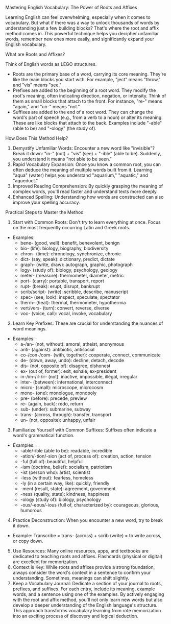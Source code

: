 

Mastering English Vocabulary: The Power of Roots and Affixes

Learning English can feel overwhelming, especially when it comes to vocabulary. But what if there was a way to unlock thousands of words by understanding just a few building blocks? That's where the root and affix method comes in. This powerful technique helps you decipher unfamiliar words, remember new ones more easily, and significantly expand your English vocabulary.

What are Roots and Affixes?

Think of English words as LEGO structures.
- Roots are the primary base of a word, carrying its core meaning. They're like the main blocks you start with. For example, "ject" means "throw," and "vis" means "see."
- Prefixes are added to the beginning of a root word. They modify the root's meaning, often indicating direction, negation, or intensity. Think of them as small blocks that attach to the front. For instance, "re-" means "again," and "un-" means "not."
- Suffixes are added to the end of a root word. They can change the word's part of speech (e.g., from a verb to a noun) or alter its meaning. These are like blocks that attach to the back. Examples include "-able" (able to be) and "-ology" (the study of).

How Does This Method Help?

1. Demystify Unfamiliar Words: Encounter a new word like "invisible"? Break it down: "in-" (not) + "vis" (see) + "-ible" (able to be). Suddenly, you understand it means "not able to be seen."
2. Rapid Vocabulary Expansion: Once you know a common root, you can often deduce the meaning of multiple words built from it. Learning "aqua" (water) helps you understand "aquarium," "aquatic," and "aqueduct."
3. Improved Reading Comprehension: By quickly grasping the meaning of complex words, you'll read faster and understand texts more deeply.
4. Enhanced Spelling: Understanding how words are constructed can also improve your spelling accuracy.

Practical Steps to Master the Method

1. Start with Common Roots: Don't try to learn everything at once. Focus on the most frequently occurring Latin and Greek roots.
  - Examples:
    - bene- (good, well): benefit, benevolent, benign
    - bio- (life): biology, biography, biodiversity
    - chron- (time): chronology, synchronize, chronic
    - dict- (say, speak): dictionary, predict, dictate
    - graph- (write, draw): autograph, graphic, photograph
    - logy- (study of): biology, psychology, geology
    - meter- (measure): thermometer, diameter, metric
    - port- (carry): portable, transport, report
    - rupt- (break): erupt, disrupt, bankrupt
    - scrib/script- (write): scribble, describe, manuscript
    - spec- (see, look): inspect, speculate, spectator
    - therm- (heat): thermal, thermometer, hypothermia
    - vert/vers- (turn): convert, reverse, diverse
    - voc- (voice, call): vocal, invoke, vocabulary
2. Learn Key Prefixes: These are crucial for understanding the nuances of word meanings.
  - Examples:
    - a-/an- (not, without): amoral, atheist, anonymous
    - anti- (against): antibiotic, antisocial
    - co-/con-/com- (with, together): cooperate, connect, communicate
    - de- (down, away, undo): decline, detach, decode
    - dis- (not, opposite of): disagree, dishonest
    - ex- (out of, former): exit, exhale, ex-president
    - in-/im-/il-/ir- (not): inactive, impossible, illegal, irregular
    - inter- (between): international, interconnect
    - micro- (small): microscope, microcosm
    - mono- (one): monologue, monopoly
    - pre- (before): precede, preview
    - re- (again, back): redo, return
    - sub- (under): submarine, subway
    - trans- (across, through): transfer, transport
    - un- (not, opposite): unhappy, unfair
3. Familiarize Yourself with Common Suffixes: Suffixes often indicate a word's grammatical function.
  - Examples:
    - -able/-ible (able to be): readable, incredible
    - -ation/-tion/-sion (act of, process of): creation, action, tension
    - -ful (full of): beautiful, helpful
    - -ism (doctrine, belief): socialism, patriotism
    - -ist (person who): artist, scientist
    - -less (without): fearless, homeless
    - -ly (in a certain way, like): quickly, friendly
    - -ment (result, state): agreement, government
    - -ness (quality, state): kindness, happiness
    - -ology (study of): biology, psychology
    - -ous/-eous/-ious (full of, characterized by): courageous, glorious, humorous
4. Practice Deconstruction: When you encounter a new word, try to break it down.
  - Example: Transcribe = trans- (across) + scrib (write) = to write across, or copy down.
5. Use Resources: Many online resources, apps, and textbooks are dedicated to teaching roots and affixes. Flashcards (physical or digital) are excellent for memorization.
6. Context is Key: While roots and affixes provide a strong foundation, always consider the word's context in a sentence to confirm your understanding. Sometimes, meanings can shift slightly.
7. Keep a Vocabulary Journal: Dedicate a section of your journal to roots, prefixes, and suffixes. For each entry, include its meaning, example words, and a sentence using one of the examples.
By actively engaging with the root and affix method, you'll not only learn new words but also develop a deeper understanding of the English language's structure. This approach transforms vocabulary learning from rote memorization into an exciting process of discovery and logical deduction.